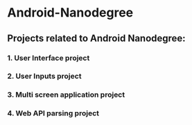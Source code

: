 # Android-Nanodegree
## Projects related to Android Nanodegree:
### 1. User Interface project
### 2. User Inputs project   
### 3. Multi screen application project
### 4. Web API parsing project
